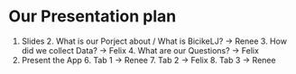 # Our Presentation plan

1. Slides
   2. What is our Porject about / What is BicikeLJ? -> Renee
   3. How did we collect Data? -> Felix
   4. What are our Questions? -> Felix
5. Present the App
   6. Tab 1 -> Renee
   7. Tab 2 -> Felix
   8. Tab 3 -> Renee